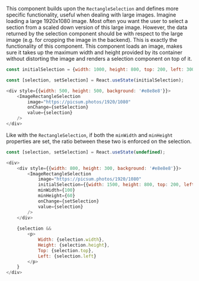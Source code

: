 This component builds upon the `RectangleSelection` and defines more specific functionality,
useful when dealing with large images. Imagine loading a large 1920x1080 image.
Most often you want the user to select a section from a scaled down version of this large image.
However, the data returned by the selection component should be with respect to the large image
(e.g. for cropping the image in the backend). This is exactly the functionality of this component.
This component loads an image, makes sure it takes up the maximum width and height provided by its container
without distorting the image and renders a selection component on top of it.

```javascript
const initialSelection = {width: 1000, height: 800, top: 200, left: 300};

const [selection, setSelection] = React.useState(initialSelection);

<div style={{width: 500, height: 500, background: '#e8e8e8'}}>
    <ImageRectangleSelection
        image="https://picsum.photos/1920/1080"
        onChange={setSelection}
        value={selection}
    />
</div>
```

Like with the `RectangleSelection`, if both the `minWidth` and `minHeight` properties are set,
the ratio between these two is enforced on the selection.

```javascript
const [selection, setSelection] = React.useState(undefined);

<div>
    <div style={{width: 800, height: 300, background: '#e8e8e8'}}>
        <ImageRectangleSelection
            image="https://picsum.photos/1920/1080"
            initialSelection={{width: 1500, height: 800, top: 200, left: 300}}
            minWidth={100}
            minHeight={60}
            onChange={setSelection}
            value={selection}
        />
    </div>
    
    {selection &&
        <p>
            Width: {selection.width},
            Height: {selection.height},
            Top: {selection.top},
            Left: {selection.left}
        </p>
    }
</div>
```
